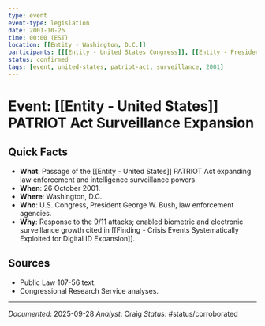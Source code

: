```yaml
---
type: event
event-type: legislation
date: 2001-10-26
time: 00:00 (EST)
location: [[Entity - Washington, D.C.]]
participants: [[[Entity - United States Congress]], [[Entity - President of the United States]], [[Entity - Federal Bureau of Investigation]]]
status: confirmed
tags: [event, united-states, patriot-act, surveillance, 2001]
---
```


# Event: [[Entity - United States]] PATRIOT Act Surveillance Expansion

## Quick Facts
- **What**: Passage of the [[Entity - United States]] PATRIOT Act expanding law enforcement and intelligence surveillance powers.
- **When**: 26 October 2001.
- **Where**: Washington, D.C.
- **Who**: U.S. Congress, President George W. Bush, law enforcement agencies.
- **Why**: Response to the 9/11 attacks; enabled biometric and electronic surveillance growth cited in [[Finding - Crisis Events Systematically Exploited for Digital ID Expansion]].

## Sources
- Public Law 107-56 text.
- Congressional Research Service analyses.

---
*Documented*: 2025-09-28
*Analyst*: Craig
*Status*: #status/corroborated

